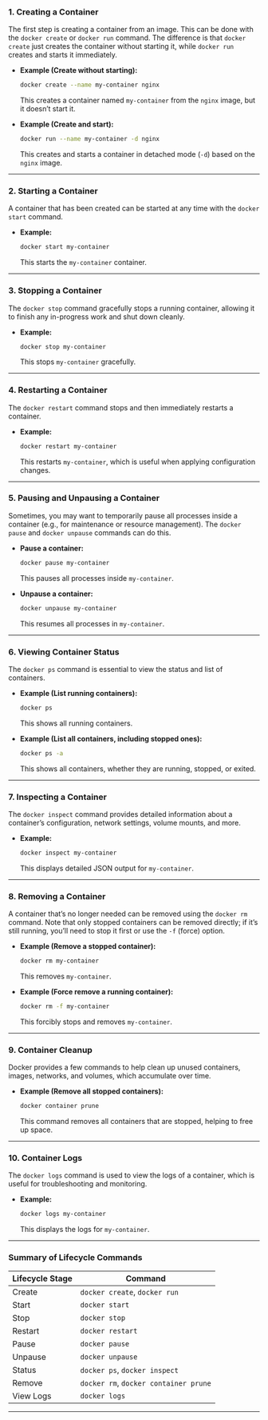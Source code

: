 


### 1. **Creating a Container**

The first step is creating a container from an image. This can be done with the `docker create` or `docker run` command. The difference is that `docker create` just creates the container without starting it, while `docker run` creates and starts it immediately.

- **Example (Create without starting):**
   ```bash
   docker create --name my-container nginx
   ```
   This creates a container named `my-container` from the `nginx` image, but it doesn’t start it.

- **Example (Create and start):**
   ```bash
   docker run --name my-container -d nginx
   ```
   This creates and starts a container in detached mode (`-d`) based on the `nginx` image.

---

### 2. **Starting a Container**

A container that has been created can be started at any time with the `docker start` command.

- **Example:**
   ```bash
   docker start my-container
   ```
   This starts the `my-container` container.

---

### 3. **Stopping a Container**

The `docker stop` command gracefully stops a running container, allowing it to finish any in-progress work and shut down cleanly.

- **Example:**
   ```bash
   docker stop my-container
   ```
   This stops `my-container` gracefully.

---

### 4. **Restarting a Container**

The `docker restart` command stops and then immediately restarts a container.

- **Example:**
   ```bash
   docker restart my-container
   ```
   This restarts `my-container`, which is useful when applying configuration changes.

---

### 5. **Pausing and Unpausing a Container**

Sometimes, you may want to temporarily pause all processes inside a container (e.g., for maintenance or resource management). The `docker pause` and `docker unpause` commands can do this.

- **Pause a container:**
   ```bash
   docker pause my-container
   ```
   This pauses all processes inside `my-container`.

- **Unpause a container:**
   ```bash
   docker unpause my-container
   ```
   This resumes all processes in `my-container`.

---

### 6. **Viewing Container Status**

The `docker ps` command is essential to view the status and list of containers.

- **Example (List running containers):**
   ```bash
   docker ps
   ```
   This shows all running containers.

- **Example (List all containers, including stopped ones):**
   ```bash
   docker ps -a
   ```
   This shows all containers, whether they are running, stopped, or exited.

---

### 7. **Inspecting a Container**

The `docker inspect` command provides detailed information about a container’s configuration, network settings, volume mounts, and more.

- **Example:**
   ```bash
   docker inspect my-container
   ```
   This displays detailed JSON output for `my-container`.

---

### 8. **Removing a Container**

A container that’s no longer needed can be removed using the `docker rm` command. Note that only stopped containers can be removed directly; if it’s still running, you’ll need to stop it first or use the `-f` (force) option.

- **Example (Remove a stopped container):**
   ```bash
   docker rm my-container
   ```
   This removes `my-container`.

- **Example (Force remove a running container):**
   ```bash
   docker rm -f my-container
   ```
   This forcibly stops and removes `my-container`.

---

### 9. **Container Cleanup**

Docker provides a few commands to help clean up unused containers, images, networks, and volumes, which accumulate over time.

- **Example (Remove all stopped containers):**
   ```bash
   docker container prune
   ```
   This command removes all containers that are stopped, helping to free up space.

---

### 10. **Container Logs**

The `docker logs` command is used to view the logs of a container, which is useful for troubleshooting and monitoring.

- **Example:**
   ```bash
   docker logs my-container
   ```
   This displays the logs for `my-container`.

---

### Summary of Lifecycle Commands

| **Lifecycle Stage**     | **Command**                             |
|-------------------------|-----------------------------------------|
| Create                  | `docker create`, `docker run`           |
| Start                   | `docker start`                          |
| Stop                    | `docker stop`                           |
| Restart                 | `docker restart`                        |
| Pause                   | `docker pause`                          |
| Unpause                 | `docker unpause`                        |
| Status                  | `docker ps`, `docker inspect`           |
| Remove                  | `docker rm`, `docker container prune`   |
| View Logs               | `docker logs`                           |

---
